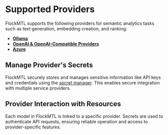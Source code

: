 # Supported Providers

FlockMTL supports the following providers for semantic analytics tasks such as text generation, embedding creation, and ranking:

- [**Ollama**](/docs/supported-providers/ollama)
- [**OpenAI & OpenAI-Compatible Providers**](/docs/supported-providers/openai)
- [**Azure**](/docs/supported-providers/azure)

## Manage Provider's Secrets

FlockMTL securely stores and manages sensitive information like API keys and credentials using the [secret manager](/docs/resource-management/secret-management). This enables secure integration with multiple service providers.

## Provider Interaction with Resources

Each model in FlockMTL is linked to a specific provider. Secrets are used to authenticate API requests, ensuring reliable operation and access to provider-specific features.
